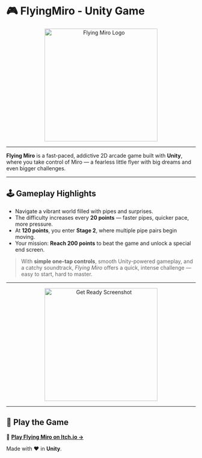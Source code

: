 # 🎮 FlyingMiro - Unity Game

<div align="center">
  <img src="https://github.com/user-attachments/assets/4780e432-35ad-4ef9-a863-02e23976e5bb" width="300" alt="Flying Miro Logo" />
</div>

---

**Flying Miro** is a fast-paced, addictive 2D arcade game built with **Unity**, where you take control of Miro — a fearless little flyer with big dreams and even bigger challenges.

---

## 🕹️ Gameplay Highlights

- Navigate a vibrant world filled with pipes and surprises.
- The difficulty increases every **20 points** — faster pipes, quicker pace, more pressure.
- At **120 points**, you enter **Stage 2**, where multiple pipe pairs begin moving.
- Your mission: **Reach 200 points** to beat the game and unlock a special end screen.

> With **simple one-tap controls**, smooth Unity-powered gameplay, and a catchy soundtrack, *Flying Miro* offers a quick, intense challenge — easy to start, hard to master.

---

<div align="center">
  <img src="https://github.com/user-attachments/assets/ef3bfde8-77f5-4246-869e-0fb8f003a1d4" width="300" alt="Get Ready Screenshot" />
</div>

---

## 🚀 Play the Game

🔗 **[Play Flying Miro on Itch.io →](https://miro-nikolov.itch.io/flyingmiro)**

Made with ❤️ in **Unity**.
